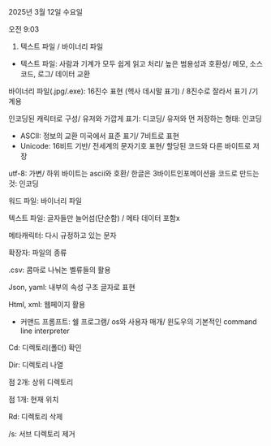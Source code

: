 ﻿2025년 3월 12일 수요일

오전 9:03

1.  텍스트  파일 / 바이너리  파일

-   텍스트  파일: 사람과  기계가  모두  쉽게  읽고  처리/ 높은  범용성과  호환성/ 메모, 소스코드, 로그/ 데이터  교환

바이너리  파일(.jpg/.exe): 16진수  표현 (헥사  데시말  표기) / 8진수로  잘라서  표기 /기계용

인코딩된  캐릭터로  구성/ 유저와  가깝게  표기: 디코딩/ 유저와  먼  저장하는  형태: 인코딩

-   ASCII: 정보의  교환  미국에서  표준  표기/ 7비트로  표현
-   Unicode: 16비트  기반/ 전세계의  문자기호  표현/ 할당된  코드와  다른  바이트로  저장

utf-8: 가변/ 하위  바이트는 ascii와  호환/ 한글은 3바이트인포메이션을  코드로  만드는  것: 인코딩

워드  파일: 바이너리  파일

텍스트  파일: 글자들만  늘어섬(단순함) / 메타  데이터  포함x

메타캐릭터: 다시  규정하고  있는  문자

확장자: 파일의  종류

.csv: 콤마로  나눠논  벨류들의  활용

Json, yaml: 내부의  속성  구조  글자로  표현

Html, xml: 웹페이지  활용

-   커맨드  프롬프트: 쉘  프로그램/ os와  사용자  매개/ 윈도우의  기본적인 command line interpreter

Cd: 디렉토리(폴더) 확인

Dir: 디렉토리  나열

점 2개: 상위  디렉토리

점 1개: 현재  위치

Rd: 디렉토리  삭제

/s: 서브  디렉토리  제거
